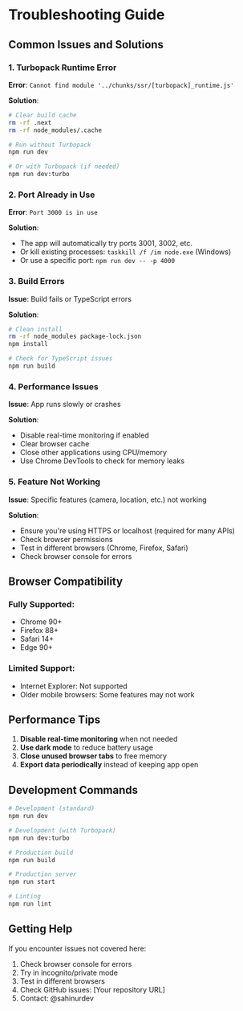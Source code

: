 # Troubleshooting Guide

## Common Issues and Solutions

### 1. Turbopack Runtime Error
**Error**: `Cannot find module '../chunks/ssr/[turbopack]_runtime.js'`

**Solution**:
```bash
# Clear build cache
rm -rf .next
rm -rf node_modules/.cache

# Run without Turbopack
npm run dev

# Or with Turbopack (if needed)
npm run dev:turbo
```

### 2. Port Already in Use
**Error**: `Port 3000 is in use`

**Solution**:
- The app will automatically try ports 3001, 3002, etc.
- Or kill existing processes: `taskkill /f /im node.exe` (Windows)
- Or use a specific port: `npm run dev -- -p 4000`

### 3. Build Errors
**Issue**: Build fails or TypeScript errors

**Solution**:
```bash
# Clean install
rm -rf node_modules package-lock.json
npm install

# Check for TypeScript issues
npm run build
```

### 4. Performance Issues
**Issue**: App runs slowly or crashes

**Solution**:
- Disable real-time monitoring if enabled
- Clear browser cache
- Close other applications using CPU/memory
- Use Chrome DevTools to check for memory leaks

### 5. Feature Not Working
**Issue**: Specific features (camera, location, etc.) not working

**Solution**:
- Ensure you're using HTTPS or localhost (required for many APIs)
- Check browser permissions
- Test in different browsers (Chrome, Firefox, Safari)
- Check browser console for errors

## Browser Compatibility

### Fully Supported:
- Chrome 90+
- Firefox 88+
- Safari 14+
- Edge 90+

### Limited Support:
- Internet Explorer: Not supported
- Older mobile browsers: Some features may not work

## Performance Tips

1. **Disable real-time monitoring** when not needed
2. **Use dark mode** to reduce battery usage
3. **Close unused browser tabs** to free memory
4. **Export data periodically** instead of keeping app open

## Development Commands

```bash
# Development (standard)
npm run dev

# Development (with Turbopack)
npm run dev:turbo

# Production build
npm run build

# Production server
npm run start

# Linting
npm run lint
```

## Getting Help

If you encounter issues not covered here:

1. Check browser console for errors
2. Try in incognito/private mode
3. Test in different browsers
4. Check GitHub issues: [Your repository URL]
5. Contact: @sahinurdev